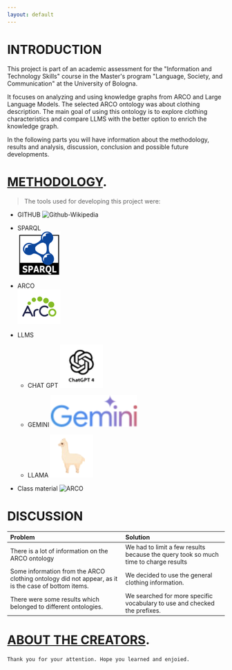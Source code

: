 ```yaml
---
layout: default
---
```

# INTRODUCTION

This project is part of an academic assessment for the "Information and Technology Skills" course in the Master's program "Language, Society, and Communication" at the University of Bologna.

It focuses on analyzing and using knowledge graphs from ARCO and Large Language Models. The selected ARCO ontology was about clothing description. The main goal of using this ontology is to explore clothing characteristics and compare LLMS with the better option to enrich the knowledge graph.

In the following parts you will have information about the methodology, results and analysis, discussion, conclusion and possible future developments.


# [METHODOLOGY](./another-page.html).

> The tools used for developing this project were: 
>
*  GITHUB 
![Github-Wikipedia](https://upload.wikimedia.org/wikipedia/commons/thumb/c/c2/GitHub_Invertocat_Logo.svg/100px-GitHub_Invertocat_Logo.svg.png)

*  SPARQL  
![SPARQL](sparkl.png) 

*  ARCO  
![ARCO](Arco.png)


- LLMS
  
  - CHAT GPT
![CHATGPT](CHATGPT.png) 
 
  - GEMINI
![GEMINI](gemini.svg) 

  - LLAMA
![LLAMA](LLAMA.png)     

*  Class material 
   ![ARCO](https://upload.wikimedia.org/wikipedia/commons/thumb/d/d0/Seal_of_the_University_of_Bologna.svg/100px-Seal_of_the_University_of_Bologna.svg.png)
  

# DISCUSSION

| Problem        | Solution        | 
|:-------------|:------------------|
| There is a lot of information on the ARCO ontology| We had to limit a few results because the query took so much time to charge results| 
| Some information from the ARCO clothing ontology did not appear, as it is the case of bottom items. | We decided to use the general clothing information. | 
| There were some results which belonged to different ontologies.    | We searched for more specific vocabulary to use and checked the prefixes.     | 

# [ABOUT THE CREATORS](./another-page3.html).
```
Thank you for your attention. Hope you learned and enjoied.
```

